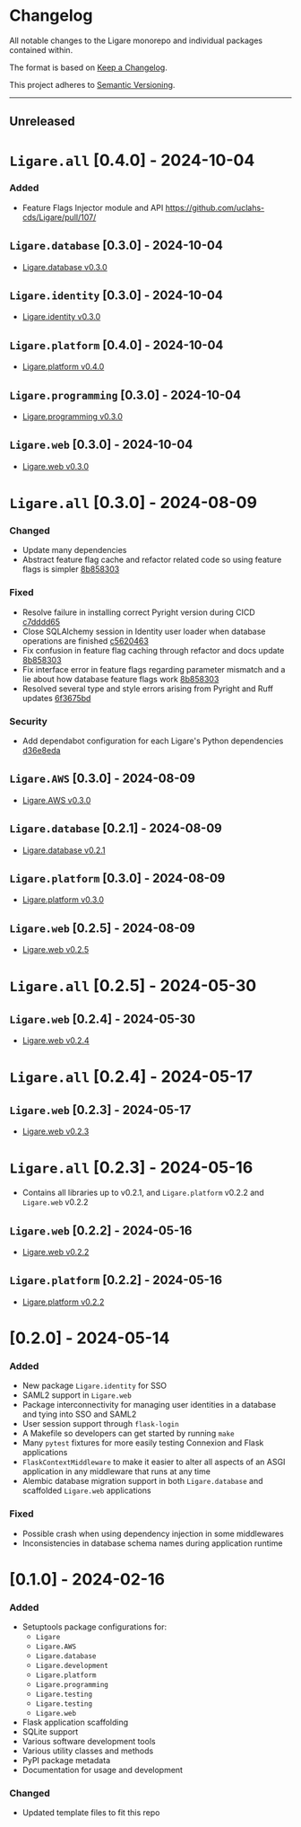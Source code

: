 # Changelog
All notable changes to the Ligare monorepo and individual packages contained within.

The format is based on [Keep a Changelog](https://keepachangelog.com/en/1.1.0/).

This project adheres to [Semantic Versioning](https://semver.org/spec/v2.0.0.html).

---
## Unreleased

# `Ligare.all` [0.4.0] - 2024-10-04
### Added
* Feature Flags Injector module and API https://github.com/uclahs-cds/Ligare/pull/107/


## `Ligare.database` [0.3.0] - 2024-10-04
- [Ligare.database v0.3.0](https://github.com/uclahs-cds/Ligare/blob/Ligare.database-v0.3.0/src/database/CHANGELOG.md#030---2024-10-04)

## `Ligare.identity` [0.3.0] - 2024-10-04
- [Ligare.identity v0.3.0](https://github.com/uclahs-cds/Ligare/blob/Ligare.identity-v0.3.0/src/identity/CHANGELOG.md#030---2024-10-04)

## `Ligare.platform` [0.4.0] - 2024-10-04
- [Ligare.platform v0.4.0](https://github.com/uclahs-cds/Ligare/blob/Ligare.platform-v0.4.0/src/platform/CHANGELOG.md#040---2024-10-04)

## `Ligare.programming` [0.3.0] - 2024-10-04
- [Ligare.programming v0.3.0](https://github.com/uclahs-cds/Ligare/blob/Ligare.programming-v0.3.0/src/programming/CHANGELOG.md#030---2024-10-04)

## `Ligare.web` [0.3.0] - 2024-10-04
- [Ligare.web v0.3.0](https://github.com/uclahs-cds/Ligare/blob/Ligare.web-v0.3.0/src/web/CHANGELOG.md#030---2024-10-04)

# `Ligare.all` [0.3.0] - 2024-08-09
### Changed
* Update many dependencies
* Abstract feature flag cache and refactor related code so using feature flags is simpler [8b858303](https://github.com/uclahs-cds/Ligare/commit/8b858303d821354040c099f2bd7f29c23ca4735c)

### Fixed
* Resolve failure in installing correct Pyright version during CICD [c7dddd65](https://github.com/uclahs-cds/Ligare/commit/c7dddd65b000a3a5f102d52c369a4ee82ccf8e6d)
* Close SQLAlchemy session in Identity user loader when database operations are finished [c5620463](https://github.com/uclahs-cds/Ligare/commit/c5620463abbd9931993761cc9ad2e9630d4daedd)
* Fix confusion in feature flag caching through refactor and docs update [8b858303](https://github.com/uclahs-cds/Ligare/commit/8b858303d821354040c099f2bd7f29c23ca4735c)
* Fix interface error in feature flags regarding parameter mismatch and a lie about how database feature flags work [8b858303](https://github.com/uclahs-cds/Ligare/commit/8b858303d821354040c099f2bd7f29c23ca4735c)
* Resolved several type and style errors arising from Pyright and Ruff updates [6f3675bd](https://github.com/uclahs-cds/Ligare/commit/6f3675bd5def3d6700da01869f03d39841fc8049)

### Security
* Add dependabot configuration for each Ligare's Python dependencies [d36e8eda](https://github.com/uclahs-cds/Ligare/commit/d36e8edaedd5af078be2f0e428790554bc94ab34)


## `Ligare.AWS` [0.3.0] - 2024-08-09
- [Ligare.AWS v0.3.0](https://github.com/uclahs-cds/Ligare/blob/Ligare.AWS-v0.3.0/src/AWS/CHANGELOG.md#030---2024-08-09)

## `Ligare.database` [0.2.1] - 2024-08-09
- [Ligare.database v0.2.1](https://github.com/uclahs-cds/Ligare/blob/Ligare.database-v0.2.1/src/database/CHANGELOG.md#021---2024-08-09)

## `Ligare.platform` [0.3.0] - 2024-08-09
- [Ligare.platform v0.3.0](https://github.com/uclahs-cds/Ligare/blob/Ligare.platform-v0.3.0/src/platform/CHANGELOG.md#030---2024-08-09)

## `Ligare.web` [0.2.5] - 2024-08-09
- [Ligare.web v0.2.5](https://github.com/uclahs-cds/Ligare/blob/Ligare.web-v0.2.5/src/web/CHANGELOG.md#025---2024-08-09)

# `Ligare.all` [0.2.5] - 2024-05-30
## `Ligare.web` [0.2.4] - 2024-05-30
- [Ligare.web v0.2.4](https://github.com/uclahs-cds/Ligare/blob/Ligare.web-v0.2.4/src/web/CHANGELOG.md#024---2024-05-30)

# `Ligare.all` [0.2.4] - 2024-05-17

## `Ligare.web` [0.2.3] - 2024-05-17
- [Ligare.web v0.2.3](https://github.com/uclahs-cds/Ligare/blob/Ligare.web-v0.2.3/src/web/CHANGELOG.md#023---2024-05-17)

# `Ligare.all` [0.2.3] - 2024-05-16
- Contains all libraries up to v0.2.1, and `Ligare.platform` v0.2.2 and `Ligare.web` v0.2.2

## `Ligare.web` [0.2.2] - 2024-05-16
- [Ligare.web v0.2.2](https://github.com/uclahs-cds/Ligare/blob/Ligare.web-v0.2.2/src/web/CHANGELOG.md#022---2024-05-16)

## `Ligare.platform` [0.2.2] - 2024-05-16
- [Ligare.platform v0.2.2](https://github.com/uclahs-cds/Ligare/blob/Ligare.platform-v0.2.2/src/platform/CHANGELOG.md#022---2024-05-16)

# [0.2.0] - 2024-05-14
### Added
- New package `Ligare.identity` for SSO
- SAML2 support in `Ligare.web`
- Package interconnectivity for managing user identities in a database and tying into SSO and SAML2
- User session support through `flask-login`
- A Makefile so developers can get started by running `make`
- Many `pytest` fixtures for more easily testing Connexion and Flask applications
- `FlaskContextMiddleware` to make it easier to alter all aspects of an ASGI application in any middleware that runs at any time
- Alembic database migration support in both `Ligare.database` and scaffolded `Ligare.web` applications

### Fixed
- Possible crash when using dependency injection in some middlewares
- Inconsistencies in database schema names during application runtime

# [0.1.0] - 2024-02-16
### Added
- Setuptools package configurations for:
  - `Ligare`
  - `Ligare.AWS`
  - `Ligare.database`
  - `Ligare.development`
  - `Ligare.platform`
  - `Ligare.programming`
  - `Ligare.testing`
  - `Ligare.testing`
  - `Ligare.web`
- Flask application scaffolding
- SQLite support
- Various software development tools
- Various utility classes and methods
- PyPI package metadata
- Documentation for usage and development

### Changed
- Updated template files to fit this repo
